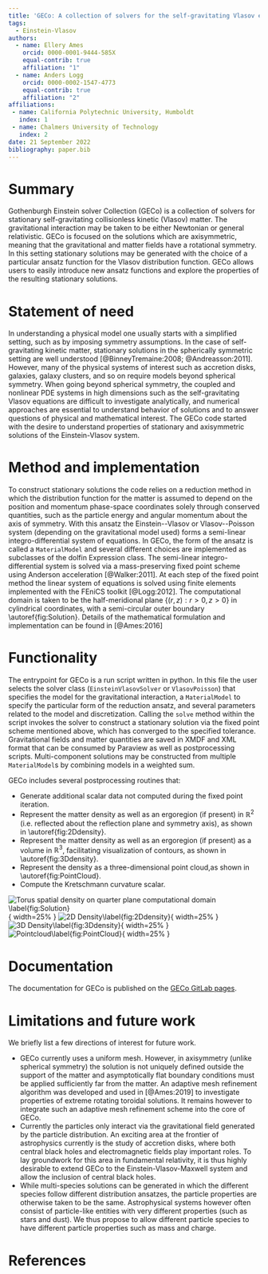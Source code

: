 ```yaml
---
title: 'GECo: A collection of solvers for the self-gravitating Vlasov equations'
tags:
  - Einstein-Vlasov
authors:
  - name: Ellery Ames
    orcid: 0000-0001-9444-585X
    equal-contrib: true
    affiliation: "1"
  - name: Anders Logg
    orcid: 0000-0002-1547-4773
    equal-contrib: true
    affiliation: "2"
affiliations:
 - name: California Polytechnic University, Humboldt
   index: 1
 - name: Chalmers University of Technology
   index: 2
date: 21 September 2022
bibliography: paper.bib
---
```


# Summary

Gothenburgh Einstein solver Collection (GECo) is a collection of solvers for
stationary self-gravitating collisionless kinetic (Vlasov) matter. The
gravitational interaction may be taken to be either Newtonian or general
relativistic. GECo is focused on the solutions which are axisymmetric, meaning
that the gravitational and matter fields have a rotational symmetry. In this
setting stationary solutions may be generated with the choice of a particular
ansatz function for the Vlasov distribution function. GECo allows users to
easily introduce new ansatz functions and explore the properties of the
resulting stationary solutions.

# Statement of need

In understanding a physical model one usually starts with a simplified setting,
such as by imposing symmetry assumptions. In the case of self-gravitating
kinetic matter, stationary solutions in the spherically symmetric setting are
well understood [@BinneyTremaine:2008; @Andreasson:2011]. However, many of the
physical systems of interest such as accretion disks, galaxies, galaxy clusters,
and so on require models beyond spherical symmetry. When going beyond spherical
symmetry, the coupled and nonlinear PDE systems in high dimensions such as the
self-gravitating Vlasov equations are difficult to investigate analytically, and
numerical approaches are essential to understand behavior of solutions and to
answer questions of physical and mathematical interest. The GECo code started
with the desire to understand properties of stationary and axisymmetric
solutions of the Einstein-Vlasov system. 

<!-- In this setting a large number of ansatz functions are possible and properties of the solutions depend strongly on the specific functional form and parameter values. 
GECo provides a tool with which one can easily introduce new ansatz functions and explore the properties of the resulting solutions. -->

<!-- - unlike spherical symmetry, in axisymmetry the solution outside of the matter distribution is not canonical, and far-field boundary conditions must be applied.
- kinetic matter is of fundamental interest in gravitating systems and has played an important role in galactic models [@BinneyTremaine2008] and cosmology [@Ringstrom2017].
- Coupled and nonlinear PDE systems in high dimensions such as the self-gravitating Vlasov equations are difficult to investigate analytically, and numerical approaches are essential to understand behavior of solutions and to answer  questions of physical and mathematical interest.

We can cite stuff like this: [@amesAxisymmetricStationarySolutions2016] and [@amesCosmicStringBlack2019]. -->

# Method and implementation

To construct stationary solutions the code relies on a reduction method in which the distribution function for the matter is assumed to depend on the position and momentum phase-space coordinates solely through conserved quantities, such as the particle energy and angular momentum about the axis of symmetry. 
With this ansatz the Einstein--Vlasov or Vlasov--Poisson system (depending on the gravitational model used) forms a semi-linear integro-differential system of equations. 
In GECo, the form of the ansatz is called a `MaterialModel` and several different choices are implemented as subclasses of the dolfin Expression class.
The semi-linear integro-differential system is solved via a mass-preserving fixed point scheme using Anderson acceleration [@Walker:2011]. 
At each step of the fixed point method the linear system of equations is solved using finite elements implemented with the FEniCS toolkit [@Logg:2012]. 
The computational domain is taken to be the half-meridional plane $\{(r,z): r>0, z>0 \}$ in cylindrical coordinates, with a semi-circular outer boundary \autoref{fig:Solution}.
Details of the mathematical formulation and implementation can be found in [@Ames:2016]

# Functionality
The entrypoint for GECo is a run script written in python. 
In this file the user selects the solver class (`EinsteinVlasovSolver` or `VlasovPoisson`) that specifies the model for the gravitational interaction, a `MaterialModel` to specify the particular form of the reduction ansatz, and several parameters related to the model and discretization. 
Calling the `solve` method within the script invokes the solver to construct a stationary solution via the fixed point scheme mentioned above, which has converged to the specified tolerance.
Gravitational fields and matter quantities are saved in XMDF and XML format that can be consumed by Paraview as well as postprocessing scripts. 
Multi-component solutions may be constructed from multiple `MaterialModel`s by combining models in a weighted sum.

GECo includes several postprocessing routines that:

* Generate additional scalar data not computed during the fixed point iteration. 
* Represent the matter density as well as an ergoregion (if present) in $\mathbb{R}^2$ (i.e. reflected about the reflection plane and symmetry axis), as shown in \autoref{fig:2Ddensity}.
* Represent the matter density as well as an ergoregion (if present) as a volume in $\mathbb{R}^3$, facilitating visualization of contours, as shown in \autoref{fig:3Ddensity}. 
* Represent the density as a three-dimensional point cloud,as shown in \autoref{fig:PointCloud}. 
* Compute the Kretschmann curvature scalar.

![Torus spatial density on quarter plane computational domain \label{fig:Solution}](./figures/density_computational_domain.png){ width=25% }
![2D Density\label{fig:2Ddensity}](./figures/density_2d_density.png){ width=25% }
![3D Density\label{fig:3Ddensity}](./figures/density_3d_density.png){ width=25% }
![Pointcloud\label{fig:PointCloud}](./figures/density_3d_pointcloud.png){ width=25% }

# Documentation

The documentation for GECo is published on the
[GECo GitLab pages](https://gitlab.com/alogg/geco).

# Limitations and future work
We briefly list a few directions of interest for future work. 

- GECo currently uses a uniform mesh. However, in axisymmetry (unlike spherical symmetry) the solution is not uniquely defined outside the support of the matter and asymptotically flat boundary conditions must be applied sufficiently far from the matter.
An adaptive mesh refinement algorithm was developed and used in [@Ames:2019] to investigate properties of extreme rotating toroidal solutions. 
It remains however to integrate such an adaptive mesh refinement scheme into the core of GECo. 
- Currently the particles only interact via the gravitational field generated by the particle distribution. 
An exciting area at the frontier of astrophysics currently is the study of accretion disks, where both central black holes and electromagnetic fields play important roles. 
To lay groundwork for this area in fundamental relativity, it is thus highly desirable to extend GECo to the Einstein-Vlasov-Maxwell system and allow the inclusion of central black holes.
- While multi-species solutions can be generated in which the different species follow different distribution ansatzes, the particle properties are otherwise taken to be the same. 
Astrophysical systems however often consist of particle-like entities with very different properties (such as stars and dust). 
We thus propose to allow different particle species to have different particle properties such as mass and charge.

<!-- # Acknowledgements

FIXME -->

# References
